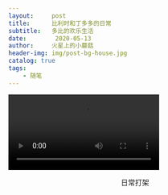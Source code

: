 ```yaml
---
layout:     post
title:      比利时和丁多多的日常
subtitle:   多比的欢乐生活
date:        2020-05-13
author:     火星上的小蘑菇
header-img: img/post-bg-house.jpg
catalog: true
tags:
    - 随笔
---
```


<video><source src="https://gd2.xxwu1990.tk/视频/猫咪日常/cats_2020_5_13.mp4" type="video/mp4"></video>

<center>日常打架</center>